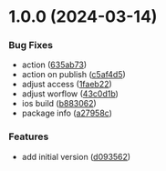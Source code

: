 # 1.0.0 (2024-03-14)


### Bug Fixes

* action ([635ab73](https://github.com/azifydev/aziface-mobile/commit/635ab7398b23a1d610380f3f55b99f54692409f1))
* action on publish ([c5af4d5](https://github.com/azifydev/aziface-mobile/commit/c5af4d550ad3968ad59b1baf5da99d60b0548c9b))
* adjust access ([1faeb22](https://github.com/azifydev/aziface-mobile/commit/1faeb222cfcbe17e043babe4556207d7f8f08b74))
* adjust worflow ([43c0d1b](https://github.com/azifydev/aziface-mobile/commit/43c0d1b2ce09737780fbf822247efa4acbe2346c))
* ios build ([b883062](https://github.com/azifydev/aziface-mobile/commit/b8830621fda5092516afda9c96bbf54406a3a8c0))
* package info ([a27958c](https://github.com/azifydev/aziface-mobile/commit/a27958c416cedd6431904605574489325d94bec7))


### Features

* add initial version ([d093562](https://github.com/azifydev/aziface-mobile/commit/d093562cf1f8d437ea05ebdff716de4f5b7e5bb3))
